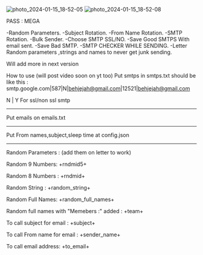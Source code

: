 ![photo_2024-01-15_18-52-05](https://github.com/megaxvrw/MEGA-SENDER-V1/assets/170476307/f63b6ea7-2409-4ad5-8188-116c1844ebc3)
![photo_2024-01-15_18-52-08](https://github.com/megaxvrw/MEGA-SENDER-V1/assets/170476307/974c4471-54d4-4742-aeaf-f0f48fadcda9)



PASS : MEGA



-Random Parameters.
-Subject Rotation.
-From Name Rotation.
-SMTP Rotation.
-Bulk Sender.
-Choose SMTP SSL/NO.
-Save Good SMTPS With email sent.
-Save Bad SMTP.
-SMTP CHECKER WHILE SENDING.
-Letter Random parameters ,strings and names to never get junk sending.

Will add more in next version

How to use (will post video soon on yt too)
Put smtps in smtps.txt should be like this :
smtp.google.com|587|N|behjejah@gmail.com|12521|behjejah@gmail.com

N | Y For ssl/non ssl smtp
____
Put emails on emails.txt
____
Put From names,subject,sleep time at config.json
____
Random Parameters : (add them on letter to work)

Random 9 Numbers: +rndmid5+

Random 8 Numbers : +rndmid+

Random String : +random_string+

Random Full Names: +random_full_names+

Random full names with "Memebers :" added : +team+

To call subject for email : +subject+

To call From name for email : +sender_name+

To call email address: +to_email+
